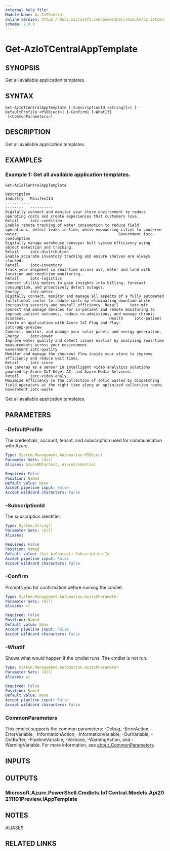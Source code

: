 ```yaml
---
external help file:
Module Name: Az.IoTCentral
online version: https://docs.microsoft.com/powershell/module/az.iotcentral/get-aziotcentralapptemplate
schema: 2.0.0
---
```


# Get-AzIoTCentralAppTemplate

## SYNOPSIS
Get all available application templates.

## SYNTAX

```
Get-AzIoTCentralAppTemplate [-SubscriptionId <String[]>] [-DefaultProfile <PSObject>] [-Confirm] [-WhatIf]
 [<CommonParameters>]
```

## DESCRIPTION
Get all available application templates.

## EXAMPLES

### Example 1: Get all available application templates.
```powershell
Get-AzIoTCentralAppTemplate
```

```output
Description                                                                                                                                                                         Industry   ManifestId
-----------                                                                                                                                                                         --------   ----------
Digitally connect and monitor your store environment to reduce operating costs and create experiences that customers love.                                                          Retail     iotc-condition
Enable remote tracking of water consumption to reduce field operations, detect leaks in time, while empowering cities to conserve water.                                            Government iotc-consumption
Digitally manage warehouse conveyor belt system efficiency using object detection and tracking.                                                                                     Retail     iotc-distribution
Enable accurate inventory tracking and ensure shelves are always stocked.                                                                                                           Retail     iotc-inventory
Track your shipment in real-time across air, water and land with location and condition monitoring.                                                                                 Retail     iotc-logistics
Connect utility meters to gain insights into billing, forecast consumption, and proactively detect outages.                                                                         Energy     iotc-meter
Digitally connect, monitor and manage all aspects of a fully automated fulfillment center to reduce costs by eliminating downtime while increasing security and overall efficiency. Retail     iotc-mfc
Connect and manage devices for in-patient and remote monitoring to improve patient outcomes, reduce re-admissions, and manage chronic diseases.                                     Health     iotc-patient
Create an application with Azure IoT Plug and Play.                                                                                                                                            iotc-pnp-preview
Connect, monitor, and manage your solar panels and energy generation.                                                                                                               Energy     iotc-power
Improve water quality and detect issues earlier by analyzing real-time measurements across your environment.                                                                        Government iotc-quality
Monitor and manage the checkout flow inside your store to improve efficiency and reduce wait times.                                                                                 Retail     iotc-store
Use cameras as a sensor in intelligent video analytics solutions powered by Azure IoT Edge, AI, and Azure Media Services.                                                           Retail     iotc-video-analy…
Maximize efficiency in the collection of solid wastes by dispatching field operators at the right time along an optimized collection route.                                         Government iotc-waste
```

Get all available application templates.

## PARAMETERS

### -DefaultProfile
The credentials, account, tenant, and subscription used for communication with Azure.

```yaml
Type: System.Management.Automation.PSObject
Parameter Sets: (All)
Aliases: AzureRMContext, AzureCredential

Required: False
Position: Named
Default value: None
Accept pipeline input: False
Accept wildcard characters: False
```

### -SubscriptionId
The subscription identifier.

```yaml
Type: System.String[]
Parameter Sets: (All)
Aliases:

Required: False
Position: Named
Default value: (Get-AzContext).Subscription.Id
Accept pipeline input: False
Accept wildcard characters: False
```

### -Confirm
Prompts you for confirmation before running the cmdlet.

```yaml
Type: System.Management.Automation.SwitchParameter
Parameter Sets: (All)
Aliases: cf

Required: False
Position: Named
Default value: None
Accept pipeline input: False
Accept wildcard characters: False
```

### -WhatIf
Shows what would happen if the cmdlet runs.
The cmdlet is not run.

```yaml
Type: System.Management.Automation.SwitchParameter
Parameter Sets: (All)
Aliases: wi

Required: False
Position: Named
Default value: None
Accept pipeline input: False
Accept wildcard characters: False
```

### CommonParameters
This cmdlet supports the common parameters: -Debug, -ErrorAction, -ErrorVariable, -InformationAction, -InformationVariable, -OutVariable, -OutBuffer, -PipelineVariable, -Verbose, -WarningAction, and -WarningVariable. For more information, see [about_CommonParameters](http://go.microsoft.com/fwlink/?LinkID=113216).

## INPUTS

## OUTPUTS

### Microsoft.Azure.PowerShell.Cmdlets.IoTCentral.Models.Api20211101Preview.IAppTemplate

## NOTES

ALIASES

## RELATED LINKS

